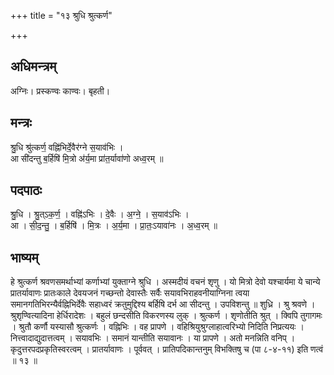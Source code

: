 +++
title = "१३ श्रुधि श्रुत्कर्ण"

+++
## अधिमन्त्रम्
अग्निः। प्रस्कण्वः काण्वः। बृहती।

## मन्त्रः
श्रु॒धि श्रु॑त्कर्ण॒ वह्नि॑भिर्दे॒वैर॑ग्ने स॒याव॑भिः ।  
आ सी॑दन्तु ब॒र्हिषि॑ मि॒त्रो अ॑र्य॒मा प्रा॑त॒र्यावा॑णो अध्व॒रम् ॥

## पदपाठः
श्रु॒धि । श्रु॒त्ऽक॒र्ण॒ । वह्नि॑ऽभिः । दे॒वैः । अ॒ग्ने॒ । स॒याव॑ऽभिः ।  
आ । सी॒द॒न्तु॒ । ब॒र्हिषि॑ । मि॒त्रः । अ॒र्य॒मा । प्रा॒तः॒ऽयावा॑नः । अ॒ध्व॒रम् ॥

## भाष्यम्
हे श्रुत्कर्ण श्रवणसमर्थाभ्यां कर्णाभ्यां युक्ताग्ने श्रुधि । अस्मदीयं वचनं शृणु । यो मित्रो देवो यश्चार्यमा ये चान्ये प्रातर्यावाणः प्रातःकाले देवयजनं गच्छन्तो देवास्तैः सर्वैः सयावभिराहवनीयाग्निना त्वया समानगतिभिरन्यैर्वह्निभिर्देवैः सहाध्वरं क्रतुमुद्दिश्य बर्हिषि दर्भ आ सीदन्तु । उपविशन्तु ॥ शुध्रि । श्रु श्रवणे । श्रुशृण्वित्यादिना हेर्धिरादेशः । बहुलं छन्दसीति विकरणस्य लुक् । श्रुत्कर्ण । शृणोतीति श्रुत् । क्विपि तुगागमः । श्रुतौ कर्णौ यस्यासौ श्रुत्कर्णः । वह्निभिः । वह प्रापणे । वहिश्रियुश्रुग्लाहात्वरिभ्यो निदिति निप्रत्ययः । नित्त्वादाद्युदात्तत्वम् । सयावभिः । समानं यान्तीति सयावानः । या प्रापणे । अतो मनन्निति वनिप् । कृदुत्तरपदप्रकृतिस्वरत्वम् । प्रातर्यावाणः । पूर्ववत् । प्रातिपदिकान्तनुम् विभक्तिषु च (पा ८-४-११) इति णत्वं ॥ १३ ॥